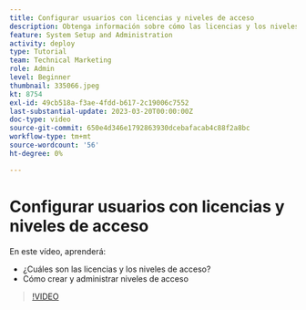 ```yaml
---
title: Configurar usuarios con licencias y niveles de acceso
description: Obtenga información sobre cómo las licencias y los niveles de acceso controlan lo que tienen los usuarios de acceso. Descubra cómo se utilizan las funciones de trabajo en el sistema.
feature: System Setup and Administration
activity: deploy
type: Tutorial
team: Technical Marketing
role: Admin
level: Beginner
thumbnail: 335066.jpeg
kt: 8754
exl-id: 49cb518a-f3ae-4fdd-b617-2c19006c7552
last-substantial-update: 2023-03-20T00:00:00Z
doc-type: video
source-git-commit: 650e4d346e1792863930dcebafacab4c88f2a8bc
workflow-type: tm+mt
source-wordcount: '56'
ht-degree: 0%

---
```


# Configurar usuarios con licencias y niveles de acceso

En este vídeo, aprenderá:

* ¿Cuáles son las licencias y los niveles de acceso?
* Cómo crear y administrar niveles de acceso

>[!VIDEO](https://video.tv.adobe.com/v/335066/?quality=12&learn=on)
